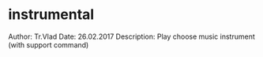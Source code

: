 # instrumental
Author: Tr.Vlad
Date: 26.02.2017
Description:
  Play choose music instrument (with support command)
  
